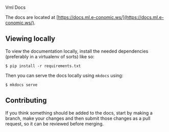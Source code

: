 Vml Docs


The docs are located at [https://docs.ml.e-conomic.ws/](https://docs.ml.e-conomic.ws/).

Viewing locally
---------------

To view the documentation locally, install the needed dependencies (preferably in a virtualenv of sorts) like so:

```shell
$ pip install -r requirements.txt
```

Then you can serve the docs locally using `mkdocs` using:

```shell
$ mkdocs serve
```

Contributing
------------

If you think something should be added to the docs, start by making a branch, make your changes and then submit those changes as a pull request, so it can be reviewed before merging.
